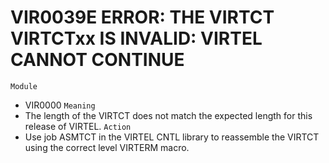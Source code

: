 # VIR0039E ERROR: THE VIRTCT VIRTCTxx IS INVALID: VIRTEL CANNOT CONTINUE
`Module`
- VIR0000
`Meaning`
- The length of the VIRTCT does not match the expected length for this release of VIRTEL.
`Action`
- Use job ASMTCT in the VIRTEL CNTL library to reassemble the VIRTCT using the correct level VIRTERM macro.
